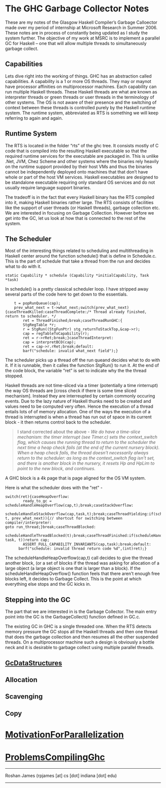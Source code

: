 # The GHC Garbage Collector Notes


These are my notes of the Glasgow Haskell Compiler’s Garbage Calloector made over my period of internship at Microsoft Research in Summer 2006. These notes are in process of constantly being updated as I study the system further. The objective of my work at MSRC is to implement a parallel GC for Haskell – one that will allow multiple threads to simultaneously garbage collect.  

## Capabilities


Lets dive right into the working of things. GHC has an abstraction called capabilities. A capability is a 1 or more OS threads. They may or maynot have processor affinities on multiprocessor machines. Each capability can run multiple Haskell threads. These Haskell threads are what are known as interpreter threads or green threads or user threads in the terminology of other systems. The OS is not aware of their presence and the switching of context between these threads is controlled purely by the Haskell runtime system. The runtime system, abbreviated as RTS is something we will keep referring to again and again. 

## Runtime System


The RTS is located in the folder “rts” of the ghc tree. It consists mostly of C code that is compiled into the resulting Haskell executable so that the required runtime services for the executable are packaged in. This is unlike .Net, JVM, Chez Scheme and other systems where the binaries rely heavily on the runtime support provided by their host VMs and thus the binaries cannot be independently deployed onto machines that that don’t have whole or part of the host VM services. Haskell executables are designed to be standalone executable requiring only standard OS services and do not usually require language support binaries. 


The tradeoff is in the fact that every Haskell binary has the RTS compiled into it, making Haskell binaries rather large. The RTS consists of facilities like the support of user threads (or Haskell threads), garbage collection etc. We are interested in focusing on Garbage Collection. However before we get into the GC, let us look at how that is connected to the rest of the system.

## The Scheduler


Most of the interesting things related to scheduling and multithreading in Haskell center around the function schedule() that is define in Schedule.c. This is the part of schedule that take a thread from the run and decides what to do with it. 

```wiki
static Capability * schedule (Capability *initialCapability, Task *task)
```


In schedule() is a pretty classical scheduler loop. I have stripped away several parts of the code here to get down to the essentials.

```
    t = popRunQueue(cap);
    prev_what_next = t->what_next;switch(prev_what_next){caseThreadKilled:caseThreadComplete:/* Thread already finished, return to scheduler. */
        ret = ThreadFinished;break;caseThreadRunGHC:{
        StgRegTable *r;
        r = StgRun((StgFunPtr) stg_returnToStackTop,&cap->r);
        cap = regTableToCapability(r);
        ret = r->rRet;break;}caseThreadInterpret:
        cap = interpretBCO(cap);
        ret = cap->r.rRet;break;default:
        barf("schedule: invalid what_next field");}
```


The scheduler picks up a thread off the run queand decides what to do with it. If it is runnable, then it calles the function StgRun() to run it. At the end of the code block, the variable “ret” is set to indicate why the the thread stopped. 


Haskell threads are not time-sliced via a timer (potentially a time rinterrupt) the way OS threads are \[cross check if there is some time sliced mechanism\]. Instead they are interreupted by certain commonly occuring events. Due to the lazy nature of Haskell thunks need to be created and values need to be computed very often. Hence the execution of a thread entails lots of of memory allocation. One of the ways the execution of a thread is interrupted is when a thread has run out of space in its current block - it then returns control back to the scheduler. 

>
> I stand corrected about the above - *We do have a time-slice mechanism: the timer interrupt (see Timer.c) sets the context_switch flag, which causes the running thread to return to the scheduler the next time a heap check fails (at the end of the current nursery block). When a heap check fails, the thread doesn't necessarily always return to the scheduler: as long as the context_switch flag isn't set, and there is another block in the nursery, it resets Hp and HpLim to point to the new block, and continues.*


A GHC block is a 4k page that is page aligned for the OS VM system.  


Here is what the scheduler does with the "ret" - 

```
switch(ret){caseHeapOverflow:
        ready_to_gc = scheduleHandleHeapOverflow(cap,t);break;caseStackOverflow:
        scheduleHandleStackOverflow(cap,task,t);break;caseThreadYielding:if(scheduleHandleYield(cap, t, prev_what_next)){// shortcut for switching between compiler/interpreter:
goto run_thread;}break;caseThreadBlocked:
        scheduleHandleThreadBlocked(t);break;caseThreadFinished:if(scheduleHandleThreadFinished(cap, task, t))return cap;
        ASSERT_FULL_CAPABILITY_INVARIANTS(cap,task);break;default:
      barf("schedule: invalid thread return code %d",(int)ret);}
```


The scheduleHandleHeapOverflow(cap,t) call decides to give the thread another block, (or a set of blocks if the thread was asking for allocation of a large object (a large object is one that is larger than a block). If the scheduleHandleHeapOverflow() function feels that there aren't enough free blocks left, it decides to Garbage Collect. This is the point at which everything else stops and the GC kicks in. 

## Stepping into the GC


The part that we are interested in is the Garbage Collector. The main entry point into the GC is the GarbageCollect() function  defined in GC.c.


The existing GC in GHC is a single threaded one. When the RTS detects memory pressure the GC stops all the Haskell threads and then one thread that does the garbage collection and then resumes all the other suspended threads. On a multiprocessor machine such a design is obviously a bottle neck and it is desirable to garbage collect using multiple parallel threads. 

## [GcDataStructures](gc-data-structures)

## Allocation

## Scavenging

## Copy

# [MotivationForParallelization](motivation-for-parallelization)

# [ProblemsCompilingGhc](problems-compiling-ghc)

---


Roshan James (rpjames \[at\] cs \[dot\] indiana \[dot\] edu)

---